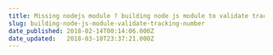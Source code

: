 ```yaml
---
title: Missing nodejs module ? building node js module to validate tracking number
slug: building-node-js-module-validate-tracking-number
date_published: 2018-02-14T00:14:06.000Z
date_updated:   2018-03-10T23:37:21.000Z
---
```



